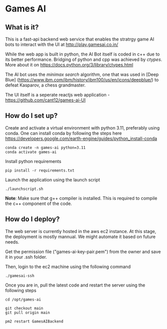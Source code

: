 # Games AI

## What is it?
This is a fast-api backend web service that enables the stratrgy game AI bots to interact with the UI at http://play.gamesai.co.in/

While the web app is built in python, the AI Bot itself is coded in c++ due to its better performance. Bridging of python and cpp was achieved by *ctypes*. More about it on https://docs.python.org/3/library/ctypes.html

The AI bot uses the *minimax search* algorithm, one that was used in [Deep Blue] (https://www.ibm.com/ibm/history/ibm100/us/en/icons/deepblue/) to defeat Kasparov, a chess grandmaster.

The UI itself is a seperate reactjs web application - https://github.com/cant12/games-ai-UI

## How do I set up?
Create and activate a virtual environment with python 3.11, preferably using conda. One can install conda by following the steps here https://developers.google.com/earth-engine/guides/python_install-conda
```
conda create -n games-ai python=3.11
conda activate games-ai
```

Install python requirements
```
pip install -r requirements.txt
```

Launch the application using the launch script
```
./launchscript.sh
```

**Note**: Make sure that g++ compiler is installed. This is required to compile the c++ component of the code.

## How do I deploy?
The web server is currently hosted in the aws ec2 instance. At this stage, the deployment is mostly mannual. We might automate it based on future needs.

Get the permission file ("games-ai-key-pair.pem") from the owner and save it in your .ssh folder. 

Then, login to the ec2 machine using the following command
```
./gamesai-ssh
```

Once you are in, pull the latest code and restart the server using the following steps

```
cd /opt/games-ai

git checkout main
git pull origin main

pm2 restart GamesAIBackend
```